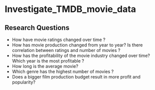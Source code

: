 # Investigate_TMDB_movie_data


## Research Questions

* How have movie ratings changed over time ?
* How has movie production changed from year to year? Is there correlation between ratings and number of movies ?
* How has the profitability of the movie industry changed over time? Which year is the most profitable ?
* How long is the average movie?
* Which genre has the highest number of movies ?
* Does a bigger film production budget result in more profit and popularity?

